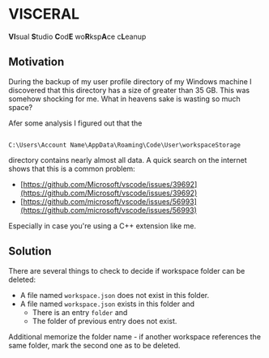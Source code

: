 # VISCERAL
**VI**sual **S**tudio **C**od**E** wo**R**ksp**A**ce c**L**eanup

## Motivation
During the backup of my user profile directory of my Windows machine
I discovered that this directory has a size of greater than 35 GB. This
was somehow shocking for me. What in heavens sake is wasting so much
space?

Afer some analysis I figured out that the

<code>
C:\Users\Account Name\AppData\Roaming\Code\User\workspaceStorage
</code>

directory contains nearly almost all data. A quick search on the internet
shows that this is a common problem:

- [https://github.com/Microsoft/vscode/issues/39692](https://github.com/Microsoft/vscode/issues/39692)
- [https://github.com/microsoft/vscode/issues/56993](https://github.com/microsoft/vscode/issues/56993)

Especially in case you're using a C++ extension like me.

## Solution
There are several things to check to decide if workspace folder can be deleted:

- A file named <code>workspace.json</code> does not exist in this folder.
- A file named <code>workspace.json</code> exists in this folder and
  - There is an entry <code>folder</code> and
  - The folder of previous entry does not exist.

Additional memorize the folder name - if another workspace references the same
folder, mark the second one as to be deleted.
